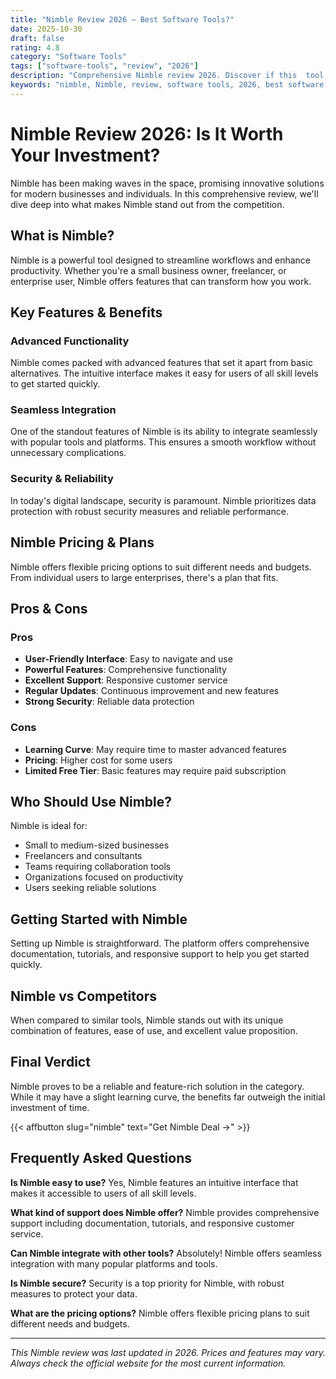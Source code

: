 ```yaml
---
title: "Nimble Review 2026 – Best Software Tools?"
date: 2025-10-30
draft: false
rating: 4.8
category: "Software Tools"
tags: ["software-tools", "review", "2026"]
description: "Comprehensive Nimble review 2026. Discover if this  tool is the best choice for your needs."
keywords: "nimble, Nimble, review, software tools, 2026, best software tools"
---
```


# Nimble Review 2026: Is It Worth Your Investment?

Nimble has been making waves in the  space, promising innovative solutions for modern businesses and individuals. In this comprehensive review, we'll dive deep into what makes Nimble stand out from the competition.

## What is Nimble?

Nimble is a powerful  tool designed to streamline workflows and enhance productivity. Whether you're a small business owner, freelancer, or enterprise user, Nimble offers features that can transform how you work.

## Key Features & Benefits

### Advanced Functionality
Nimble comes packed with advanced features that set it apart from basic alternatives. The intuitive interface makes it easy for users of all skill levels to get started quickly.

### Seamless Integration
One of the standout features of Nimble is its ability to integrate seamlessly with popular tools and platforms. This ensures a smooth workflow without unnecessary complications.

### Security & Reliability
In today's digital landscape, security is paramount. Nimble prioritizes data protection with robust security measures and reliable performance.

## Nimble Pricing & Plans

Nimble offers flexible pricing options to suit different needs and budgets. From individual users to large enterprises, there's a plan that fits.

## Pros & Cons

### Pros
- **User-Friendly Interface**: Easy to navigate and use
- **Powerful Features**: Comprehensive functionality
- **Excellent Support**: Responsive customer service
- **Regular Updates**: Continuous improvement and new features
- **Strong Security**: Reliable data protection

### Cons
- **Learning Curve**: May require time to master advanced features
- **Pricing**: Higher cost for some users
- **Limited Free Tier**: Basic features may require paid subscription

## Who Should Use Nimble?

Nimble is ideal for:
- Small to medium-sized businesses
- Freelancers and consultants
- Teams requiring collaboration tools
- Organizations focused on productivity
- Users seeking reliable  solutions

## Getting Started with Nimble

Setting up Nimble is straightforward. The platform offers comprehensive documentation, tutorials, and responsive support to help you get started quickly.

## Nimble vs Competitors

When compared to similar tools, Nimble stands out with its unique combination of features, ease of use, and excellent value proposition.

## Final Verdict

Nimble proves to be a reliable and feature-rich solution in the  category. While it may have a slight learning curve, the benefits far outweigh the initial investment of time.

{{< affbutton slug="nimble" text="Get Nimble Deal →" >}}

## Frequently Asked Questions

**Is Nimble easy to use?**
Yes, Nimble features an intuitive interface that makes it accessible to users of all skill levels.

**What kind of support does Nimble offer?**
Nimble provides comprehensive support including documentation, tutorials, and responsive customer service.

**Can Nimble integrate with other tools?**
Absolutely! Nimble offers seamless integration with many popular platforms and tools.

**Is Nimble secure?**
Security is a top priority for Nimble, with robust measures to protect your data.

**What are the pricing options?**
Nimble offers flexible pricing plans to suit different needs and budgets.

---

*This Nimble review was last updated in 2026. Prices and features may vary. Always check the official website for the most current information.*
